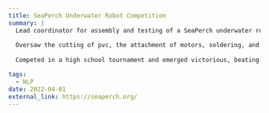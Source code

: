 ```yaml
---
title: SeaPerch Underwater Robot Competition
summary: |
  Lead coordinator for assembly and testing of a SeaPerch underwater robot.
  
  Oversaw the cutting of pvc, the attachment of motors, soldering, and waterproofing necessary to build the robot. 
  
  Competed in a high school tournament and emerged victorious, beating the 6+ other teams.

tags:
  - NLP
date: 2022-04-01
external_link: https://seaperch.org/
---
```

